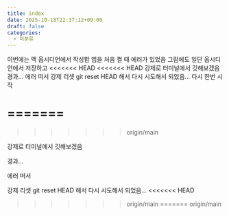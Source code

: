 ```yaml
---
title: index
date: 2025-10-18T22:37:12+09:00
draft: false
categories:
  - 미분류
---
```


이번에는 맥 옵시디언에서 작성함
앱을 처음 켤 때 에러가 있었음 그럼에도 
일단 옵시디언에서 저장하고 
<<<<<<< HEAD
<<<<<<< HEAD
강제로 터미널에서 깃해보겠음
경과...
에러 떠서 
강제 리셋 git reset HEAD 해서 다시 시도해서 되었음...
다시 한번 시작


=======
=======
>>>>>>> origin/main

강제로 터미널에서 깃해보겠음

경과...

에러 떠서 

강제 리셋 git reset HEAD 해서 다시 시도해서 되었음...
<<<<<<< HEAD
>>>>>>> origin/main
=======
>>>>>>> origin/main

